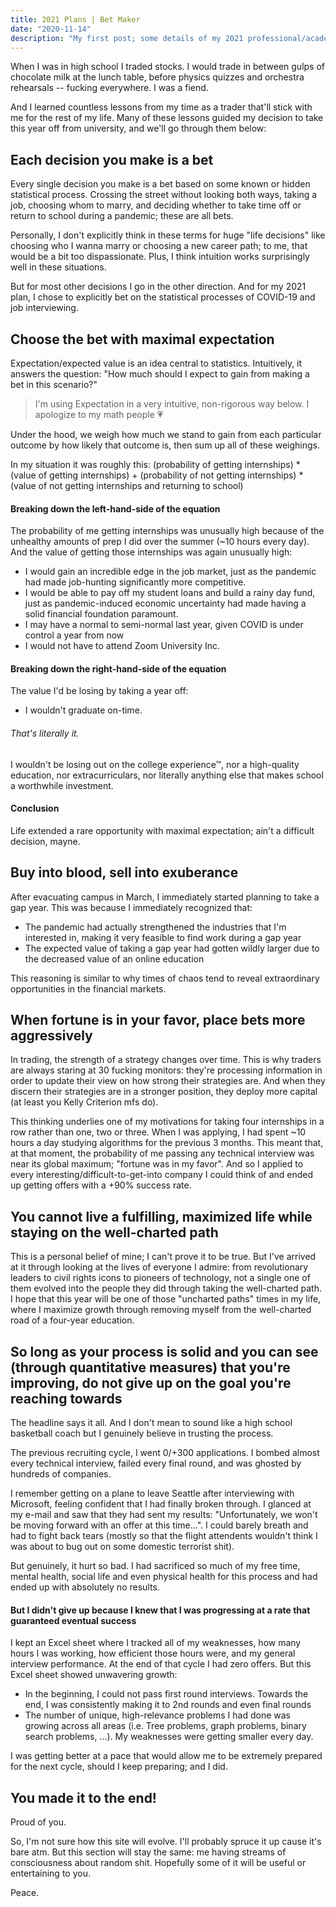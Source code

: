 ```yaml
---
title: 2021 Plans | Bet Maker
date: "2020-11-14"
description: "My first post; some details of my 2021 professional/academic plan and the rationale behind it."
---
```


When I was in high school I traded stocks. I would trade in between gulps of chocolate milk at the lunch table, before physics quizzes and orchestra rehearsals -- fucking everywhere. I was a fiend.

And I learned countless lessons from my time as a trader that'll stick with me for the rest of my life. Many of these lessons guided my decision to take this year off from university, and we'll go through them below:

## Each decision you make is a bet
Every single decision you make is a bet based on some known or hidden statistical process. Crossing the street without looking both ways, taking a job, choosing whom to marry, and deciding whether to take time off or return to school during a pandemic; these are all bets.

Personally, I don't explicitly think in these terms for huge "life decisions" like choosing who I wanna marry or choosing a new career path; to me, that would be a bit too dispassionate. Plus, I think intuition works surprisingly well in these situations. 

But for most other decisions I go in the other direction. And for my 2021 plan, I chose to explicitly bet on the statistical processes of COVID-19 and job interviewing.

## Choose the bet with maximal expectation
Expectation/expected value is an idea central to statistics. Intuitively, it answers the question: "How much should I expect to gain from making a bet in this scenario?"

> I'm using Expectation in a very intuitive, non-rigorous way below. I apologize to my math people 💗

Under the hood, we weigh how much we stand to gain from each particular outcome by how likely that outcome is, then sum up all of these weighings.

In my situation it was roughly this: 
(probability of getting internships) * (value of getting internships) + (probability of not getting internships) * (value of not getting internships and returning to school)

#### Breaking down the left-hand-side of the equation
The probability of me getting internships was unusually high because of the unhealthy amounts of prep I did over the summer (~10 hours every day). And the value of getting those internships was again unusually high: 

- I would gain an incredible edge in the job market, just as the pandemic had made job-hunting significantly more competitive.
- I would be able to pay off my student loans and build a rainy day fund, just as pandemic-induced economic uncertainty had made having a solid financial foundation paramount.
- I may have a normal to semi-normal last year, given COVID is under control a year from now
- I would not have to attend Zoom University Inc.

#### Breaking down the right-hand-side of the equation
The value I'd be losing by taking a year off:
- I wouldn't graduate on-time.

###### That's literally it.

I wouldn't be losing out on the college experience™, nor a high-quality education, nor extracurriculars, nor literally anything else that makes school a worthwhile investment. 

#### Conclusion
Life extended a rare opportunity with maximal expectation; ain't a difficult decision, mayne.

## Buy into blood, sell into exuberance
After evacuating campus in March, I immediately started planning to take a gap year. This was because I immediately recognized that:

- The pandemic had actually strengthened the industries that I'm interested in, making it very feasible to find work during a gap year
- The expected value of taking a gap year had gotten wildly larger due to the decreased value of an online education

This reasoning is similar to why times of chaos tend to reveal extraordinary opportunities in the financial markets.

## When fortune is in your favor, place bets more aggressively
In trading, the strength of a strategy changes over time. This is why traders are always staring at 30 fucking monitors: they're processing information in order to update their view on how strong their strategies are. And when they discern their strategies are in a stronger position, they deploy more capital (at least you Kelly Criterion mfs do).

This thinking underlies one of my motivations for taking four internships in a row rather than one, two or three. When I was applying, I had spent ~10 hours a day studying algorithms for the previous 3 months. This meant that, at that moment, the probability of me passing any technical interview was near its global maximum; "fortune was in my favor". And so I applied to every interesting/difficult-to-get-into company I could think of and ended up getting offers with a +90% success rate. 

## You cannot live a fulfilling, maximized life while staying on the well-charted path
This is a personal belief of mine; I can't prove it to be true. But I've arrived at it through looking at the lives of everyone I admire: from revolutionary leaders to civil rights icons to pioneers of technology, not a single one of them evolved into the people they did through taking the well-charted path. I hope that this year will be one of those "uncharted paths" times in my life, where I maximize growth through removing myself from the well-charted road of a four-year education.

## So long as your process is solid and you can see (through quantitative measures) that you're improving, do not give up on the goal you're reaching towards
The headline says it all. And I don't mean to sound like a high school basketball coach but I genuinely believe in trusting the process. 

The previous recruiting cycle, I went 0/+300 applications. I bombed almost every technical interview, failed every final round, and was ghosted by hundreds of companies. 

I remember getting on a plane to leave Seattle after interviewing with Microsoft, feeling confident that I had finally broken through. I glanced at my e-mail and saw that they had sent my results: "Unfortunately, we won't be moving forward with an offer at this time...". I could barely breath and had to fight back tears (mostly so that the flight attendents wouldn't think I was about to bug out on some domestic terrorist shit). 

But genuinely, it hurt so bad. I had sacrificed so much of my free time, mental health, social life and even physical health for this process and had ended up with absolutely no results.

#### But I didn't give up because I knew that I was progressing at a rate that guaranteed eventual success
I kept an Excel sheet where I tracked all of my weaknesses, how many hours I was working, how efficient those hours were, and my general interview performance. At the end of that cycle I had zero offers. But this Excel sheet showed unwavering growth:

- In the beginning, I could not pass first round interviews. Towards the end, I was consistently making it to 2nd rounds and even final rounds
- The number of unique, high-relevance problems I had done was growing across all areas (i.e. Tree problems, graph problems, binary search problems, ...). My weaknesses were getting smaller every day.

I was getting better at a pace that would allow me to be extremely prepared for the next cycle, should I keep preparing; and I did.


## You made it to the end!
Proud of you.

So, I'm not sure how this site will evolve. I'll probably spruce it up cause it's bare atm. But this section will stay the same: me having streams of consciousness about random shit. Hopefully some of it will be useful or entertaining to you.

Peace.


